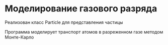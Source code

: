 # Моделирование газового разряда

Реализован класс Particle для представления частицы

Программа моделирует транспорт атомов в разреженном газе методом Монте-Карло
